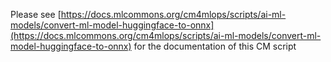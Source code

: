 Please see [https://docs.mlcommons.org/cm4mlops/scripts/ai-ml-models/convert-ml-model-huggingface-to-onnx](https://docs.mlcommons.org/cm4mlops/scripts/ai-ml-models/convert-ml-model-huggingface-to-onnx) for the documentation of this CM script

